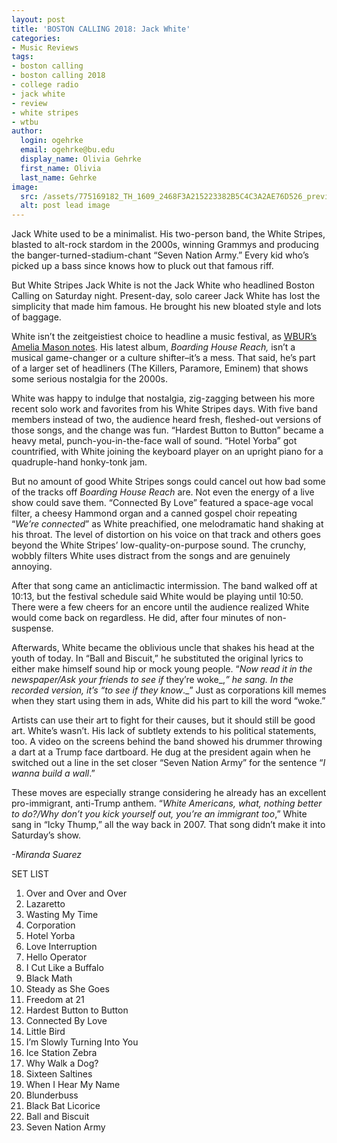 ```yaml
---
layout: post
title: 'BOSTON CALLING 2018: Jack White'
categories:
- Music Reviews
tags:
- boston calling
- boston calling 2018
- college radio
- jack white
- review
- white stripes
- wtbu
author:
  login: ogehrke
  email: ogehrke@bu.edu
  display_name: Olivia Gehrke
  first_name: Olivia
  last_name: Gehrke
image:
  src: /assets/775169182_TH_1609_2468F3A215223382B5C4C3A2AE76D526_preview-1024x819.jpeg
  alt: post lead image
---
```


Jack White used to be a minimalist. His two-person band, the White Stripes, blasted to alt-rock stardom in the 2000s, winning Grammys and producing the banger-turned-stadium-chant “Seven Nation Army.” Every kid who’s picked up a bass since knows how to pluck out that famous riff.

But White Stripes Jack White is not the Jack White who headlined Boston Calling on Saturday night. Present-day, solo career Jack White has lost the simplicity that made him famous. He brought his new bloated style and lots of baggage.

White isn’t the zeitgeistiest choice to headline a music festival, as [WBUR’s Amelia Mason notes](http://www.wbur.org/artery/2018/05/24/who-is-boston-calling-for). His latest album, _Boarding House Reach,_ isn’t a musical game-changer or a culture shifter–it’s a mess. That said, he’s part of a larger set of headliners (The Killers, Paramore, Eminem) that shows some serious nostalgia for the 2000s.

White was happy to indulge that nostalgia, zig-zagging between his more recent solo work and favorites from his White Stripes days. With five band members instead of two, the audience heard fresh, fleshed-out versions of those songs, and the change was fun. “Hardest Button to Button” became a heavy metal, punch-you-in-the-face wall of sound. “Hotel Yorba” got countrified, with White joining the keyboard player on an upright piano for a quadruple-hand honky-tonk jam.

But no amount of good White Stripes songs could cancel out how bad some of the tracks off _Boarding House Reach_ are. Not even the energy of a live show could save them. “Connected By Love” featured a space-age vocal filter, a cheesy Hammond organ and a canned gospel choir repeating “_We’re connected_” as White preachified, one melodramatic hand shaking at his throat. The level of distortion on his voice on that track and others goes beyond the White Stripes’ low-quality-on-purpose sound. The crunchy, wobbly filters White uses distract from the songs and are genuinely annoying.

After that song came an anticlimactic intermission. The band walked off at 10:13, but the festival schedule said White would be playing until 10:50. There were a few cheers for an encore until the audience realized White would come back on regardless. He did, after four minutes of non-suspense.

Afterwards, White became the oblivious uncle that shakes his head at the youth of today. In “Ball and Biscuit,” he substituted the original lyrics to either make himself sound hip or mock young people. “_Now read it in the newspaper/Ask your friends to see if_ they’re woke_,_” he sang. In the recorded version, it’s “_to see if_ they know_._” Just as corporations kill memes when they start using them in ads, White did his part to kill the word “woke.”

Artists can use their art to fight for their causes, but it should still be good art. White’s wasn’t. His lack of subtlety extends to his political statements, too. A video on the screens behind the band showed his drummer throwing a dart at a Trump face dartboard. He dug at the president again when he switched out a line in the set closer “Seven Nation Army” for the sentence “_I wanna build a wall_.”

These moves are especially strange considering he already has an excellent pro-immigrant, anti-Trump anthem. “_White Americans, what, nothing better to do?/Why don’t you kick yourself out, you’re an immigrant too_,” White sang in “Icky Thump,” all the way back in 2007. That song didn’t make it into Saturday’s show.

_\-Miranda Suarez_

SET LIST

1.  Over and Over and Over
2.  Lazaretto
3.  Wasting My Time
4.  Corporation
5.  Hotel Yorba
6.  Love Interruption
7.  Hello Operator
8.  I Cut Like a Buffalo
9.  Black Math
10.  Steady as She Goes
11.  Freedom at 21
12.  Hardest Button to Button
13.  Connected By Love
14.  Little Bird
15.  I’m Slowly Turning Into You
16.  Ice Station Zebra
17.  Why Walk a Dog?
18.  Sixteen Saltines
19.  When I Hear My Name
20.  Blunderbuss
21.  Black Bat Licorice
22.  Ball and Biscuit
23.  Seven Nation Army